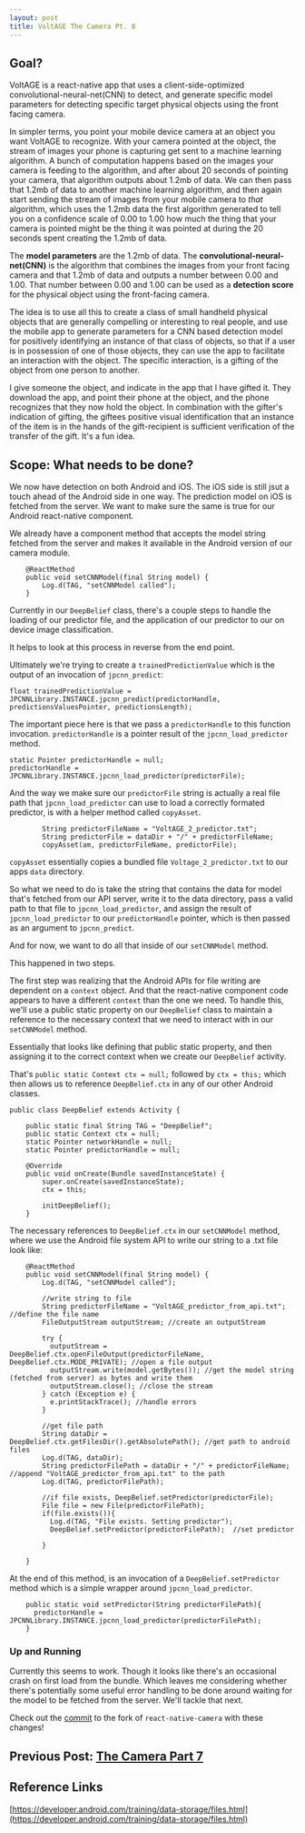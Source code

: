 ```yaml
---
layout: post
title: VoltAGE The Camera Pt. 8
---
```


## Goal?
VoltAGE is a react-native app that uses a client-side-optimized convolutional-neural-net(CNN) to detect, and generate specific model parameters for detecting specific target physical objects using the front facing camera. 

In simpler terms, you point your mobile device camera at an object you want VoltAGE to recognize. With your camera pointed at the object, the stream of images your phone is capturing get sent to a machine learning algorithm. A bunch of computation happens based on the images your camera is feeding to the algorithm, and after about 20 seconds of pointing your camera, that algorithm outputs about 1.2mb of data. We can then pass that 1.2mb of data to another machine learning algorithm, and then again start sending the stream of images from your mobile camera to *that* algorithm, which uses the 1.2mb data the first algorithm generated to tell you on a confidence scale of 0.00 to 1.00 how much the thing that your camera is pointed might be the thing it was pointed at during the 20 seconds spent creating the 1.2mb of data. 

The **model parameters** are the 1.2mb of data. The **convolutional-neural-net(CNN)** is the algorithm that combines the images from your front facing camera and that 1.2mb of data and outputs a number between 0.00 and 1.00. That number between 0.00 and 1.00 can be used as a **detection score** for the physical object using the front-facing camera.

The idea is to use all this to create a class of small handheld physical objects that are generally compelling or interesting to real people, and use the mobile app to generate parameters for a CNN based detection model for positively identifying an instance of that class of objects, so that if a user is in possession of one of those objects, they can use the app to facilitate an interaction with the object. The specific interaction, is a gifting of the object from one person to another.

I give someone the object, and indicate in the app that I have gifted it. They download the app, and point their phone at the object, and the phone recognizes that they now hold the object. In combination with the gifter's indication of gifting, the  giftees positive visual identification that an instance of the item is in the hands of the gift-recipient is sufficient verification of the transfer of the gift. It's a fun idea.

## Scope: What needs to be done?

We now have detection on both Android and iOS. The iOS side is still jsut a touch ahead of the Android side in one way. The prediction model on iOS is fetched from the server. We want to make sure the same is true for our Android react-native component.

We already have a component method that accepts the model string fetched from the server and makes it available in the Android version of our camera module.

```
    @ReactMethod
    public void setCNNModel(final String model) {
        Log.d(TAG, "setCNNModel called");
    }
```

Currently in our `DeepBelief` class, there's a couple steps to handle the loading of our predictor file, and the application of our predictor to our on device image classification.

It helps to look at this process in reverse from the end point.

Ultimately we're trying to create a `trainedPredictionValue` which is the output of an invocation of `jpcnn_predict`:

```
float trainedPredictionValue = JPCNNLibrary.INSTANCE.jpcnn_predict(predictorHandle, predictionsValuesPointer, predictionsLength);
```

The important piece here is that we pass a `predictorHandle` to this function invocation. `predictorHandle` is a pointer result of the `jpcnn_load_predictor` method.

```
static Pointer predictorHandle = null;
predictorHandle = JPCNNLibrary.INSTANCE.jpcnn_load_predictor(predictorFile);
```

And the way we make sure our `predictorFile` string is actually a real file path that `jpcnn_load_predictor` can use to load a correctly formated predictor, is with a helper method called `copyAsset`.

```
        String predictorFileName = "VoltAGE_2_predictor.txt";
        String predictorFile = dataDir + "/" + predictorFileName;
        copyAsset(am, predictorFileName, predictorFile);
```

`copyAsset` essentially copies a bundled file `Voltage_2_predictor.txt` to our apps `data` directory.

So what we need to do is take the string that contains the data for model that's fetched from our API server, write it to the data directory, pass a valid path to that file to `jpcnn_load_predictor`, and assign the result of `jpcnn_load_predictor` to our `predictorHandle` pointer, which is then passed as an argument to `jpcnn_predict`.

And for now, we want to do all that inside of our `setCNNModel` method.

This happened in two steps.

The first step was realizing that the Android APIs for file writing are dependent on a `context` object. And that the react-native component code appears to have a different `context` than the one we need. To handle this, we'll use a public static property on our `DeepBelief` class to maintain a reference to the necessary context that we need to interact with in our `setCNNModel` method.

Essentially that looks like defining that public static property, and then assigning it to the correct context when we create our `DeepBelief` activity.

That's `public static Context ctx = null;` followed by `ctx = this;` which then allows us to reference `DeepBelief.ctx` in any of our other Android classes.

```
public class DeepBelief extends Activity {

    public static final String TAG = "DeepBelief";
    public static Context ctx = null;
    static Pointer networkHandle = null;
    static Pointer predictorHandle = null;

    @Override
    public void onCreate(Bundle savedInstanceState) {
        super.onCreate(savedInstanceState);
        ctx = this;

        initDeepBelief();
    }
```

The necessary references to `DeepBelief.ctx` in our `setCNNModel` method, where we use the Android file system API to write our string to a .txt file look like:

```
    @ReactMethod
    public void setCNNModel(final String model) {
        Log.d(TAG, "setCNNModel called");

        //write string to file
        String predictorFileName = "VoltAGE_predictor_from_api.txt"; //define the file name
        FileOutputStream outputStream; //create an outputStream

        try {
          outputStream = DeepBelief.ctx.openFileOutput(predictorFileName, DeepBelief.ctx.MODE_PRIVATE); //open a file output
          outputStream.write(model.getBytes()); //get the model string (fetched from server) as bytes and write them
          outputStream.close(); //close the stream
        } catch (Exception e) {
          e.printStackTrace(); //handle errors
        }

        //get file path
        String dataDir = DeepBelief.ctx.getFilesDir().getAbsolutePath(); //get path to android files
        Log.d(TAG, dataDir);
        String predictorFilePath = dataDir + "/" + predictorFileName; //append "VoltAGE_predictor_from_api.txt" to the path
        Log.d(TAG, predictorFilePath);

        //if file exists, DeepBelief.setPredictor(predictorFile);
        File file = new File(predictorFilePath);
        if(file.exists()){
          Log.d(TAG, "File exists. Setting predictor");
          DeepBelief.setPredictor(predictorFilePath);  //set predictor

        }

    }
```

At the end of this method, is an invocation of a `DeepBelief.setPredictor` method which is a simple wrapper around `jpcnn_load_predictor`.

```
    public static void setPredictor(String predictorFilePath){
      predictorHandle = JPCNNLibrary.INSTANCE.jpcnn_load_predictor(predictorFilePath);
    }
```


### Up and Running

Currently this seems to work. Though it looks like there's an occasional crash on first load from the bundle. Which leaves me considering whether there's potentially some useful error handling to be done around waiting for the model to be fetched from the server. We'll tackle that next.

Check out the [commit](https://github.com/nsipplswezey/react-native-camera/commit/30c01f797f460a20d762ba83c5d03bc2b7f2e2f8) to the fork of `react-native-camera` with these changes!

## Previous Post: [The Camera Part 7](https://nsipplswezey.github.io/2017/12/17/VoltAGE-The-Camera-Pt.-7.html) 

## Reference Links

[https://developer.android.com/training/data-storage/files.html](https://developer.android.com/training/data-storage/files.html)




